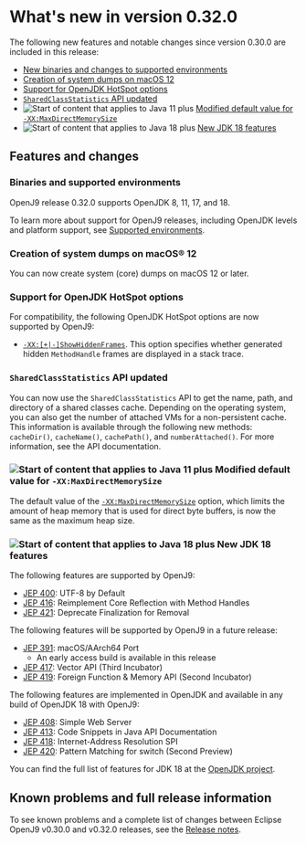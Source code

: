 <!--
* Copyright (c) 2017, 2022 IBM Corp. and others
*
* This program and the accompanying materials are made
* available under the terms of the Eclipse Public License 2.0
* which accompanies this distribution and is available at
* https://www.eclipse.org/legal/epl-2.0/ or the Apache
* License, Version 2.0 which accompanies this distribution and
* is available at https://www.apache.org/licenses/LICENSE-2.0.
*
* This Source Code may also be made available under the
* following Secondary Licenses when the conditions for such
* availability set forth in the Eclipse Public License, v. 2.0
* are satisfied: GNU General Public License, version 2 with
* the GNU Classpath Exception [1] and GNU General Public
* License, version 2 with the OpenJDK Assembly Exception [2].
*
* [1] https://www.gnu.org/software/classpath/license.html
* [2] http://openjdk.java.net/legal/assembly-exception.html
*
* SPDX-License-Identifier: EPL-2.0 OR Apache-2.0 OR GPL-2.0 WITH
* Classpath-exception-2.0 OR LicenseRef-GPL-2.0 WITH Assembly-exception
-->

# What's new in version 0.32.0

The following new features and notable changes since version 0.30.0 are included in this release:

- [New binaries and changes to supported environments](#binaries-and-supported-environments)
- [Creation of system dumps on macOS 12](#creation-of-system-dumps-on-macos-12)
- [Support for OpenJDK HotSpot options](#support-for-openjdk-hotspot-options)
- [`SharedClassStatistics` API updated](#sharedclassstatistics-api-updated)
- ![Start of content that applies to Java 11 plus](cr/java11plus.png) [Modified default value for `-XX:MaxDirectMemorySize`](#modified-default-value-for-xxmaxdirectmemorysize)
- ![Start of content that applies to Java 18 plus](cr/java18plus.png) [New JDK 18 features](#new-jdk-18-features)

## Features and changes

### Binaries and supported environments

OpenJ9 release 0.32.0 supports OpenJDK 8, 11, 17, and 18.

To learn more about support for OpenJ9 releases, including OpenJDK levels and platform support, see [Supported environments](openj9_support.md).

### Creation of system dumps on macOS&reg; 12

You can now create system (core) dumps on macOS 12 or later.


### Support for OpenJDK HotSpot options

For compatibility, the following OpenJDK HotSpot options are now supported by OpenJ9:

- [`-XX:[+|-]ShowHiddenFrames`](xxshowhiddenframes.md). This option specifies whether generated hidden `MethodHandle` frames are displayed in a stack trace.

### `SharedClassStatistics` API updated

You can now use the `SharedClassStatistics` API to get the name, path, and directory of a shared classes cache. Depending on the operating system, you can also get the number of attached VMs for a non-persistent cache. This information is available through the following new methods: `cacheDir()`, `cacheName()`, `cachePath()`, and `numberAttached()`. For more information, see the API documentation.

### ![Start of content that applies to Java 11 plus](cr/java11plus.png) Modified default value for `-XX:MaxDirectMemorySize`

The default value of the [`-XX:MaxDirectMemorySize`](xxmaxdirectmemorysize.md) option, which limits the amount of heap memory that is used for direct byte buffers, is now the same as the maximum heap size.

### ![Start of content that applies to Java 18 plus](cr/java18plus.png) New JDK 18 features

The following features are supported by OpenJ9:

- [JEP 400](https://openjdk.java.net/jeps/400): UTF-8 by Default
- [JEP 416](https://openjdk.java.net/jeps/416): Reimplement Core Reflection with Method Handles
- [JEP 421](https://openjdk.java.net/jeps/421): Deprecate Finalization for Removal

The following features will be supported by OpenJ9 in a future release:

- [JEP 391](https://openjdk.java.net/jeps/391): macOS/AArch64 Port
    - An early access build is available in this release
- [JEP 417](https://openjdk.java.net/jeps/417): Vector API (Third Incubator)
- [JEP 419](https://openjdk.java.net/jeps/419): Foreign Function & Memory API (Second Incubator)

The following features are implemented in OpenJDK and available in any build of OpenJDK 18 with OpenJ9:

- [JEP 408](https://openjdk.java.net/jeps/408): Simple Web Server
- [JEP 413](https://openjdk.java.net/jeps/413): Code Snippets in Java API Documentation
- [JEP 418](https://openjdk.java.net/jeps/418): Internet-Address Resolution SPI
- [JEP 420](https://openjdk.java.net/jeps/420): Pattern Matching for switch (Second Preview)

You can find the full list of features for JDK 18 at the [OpenJDK project](http://openjdk.java.net/projects/jdk/18/).


## Known problems and full release information

To see known problems and a complete list of changes between Eclipse OpenJ9 v0.30.0 and v0.32.0 releases, see the [Release notes](https://github.com/eclipse-openj9/openj9/blob/master/doc/release-notes/0.32/0.32.md).

<!-- ==== END OF TOPIC ==== version0.32.md ==== -->
